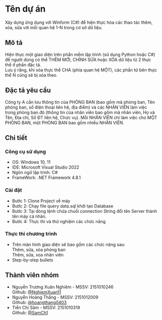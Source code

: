 # Tên dự án

Xây dựng ứng dụng với Winform (C#) để hiện thực hóa các thao tác thêm, xóa, sửa với mối quan hệ 1-N trong cơ sở dữ liệu.

## Mô tả 

Hiện thực một giao diện trên phần mềm lập trình (sử dụng Python hoặc C#) để người dùng có thể THÊM MỚI, CHỈNH SỬA hoặc XÓA dữ liệu từ 2 thực thể ở phần đặc tả.<br>
Lưu ý rằng, khi xóa thực thể CHA (phía quan hệ MỘT), các phần tử bên thực thể N cũng sẽ bị xóa theo.

## Đặc tả yêu cầu

Công ty A cần lưu thông tin của PHÒNG BAN (bao gồm mã phòng ban, Tên phòng ban, số điện thoại liên hệ, địa điểm) và các NHÂN VIÊN làm việc trong phòng ban đó (thông tin của nhân viên bao gồm mã nhân viên, Họ và Tên, Địa chỉ, Số ĐT liên hệ, Chức vụ). Mỗi NHÂN VIÊN chỉ làm việc cho MỘT PHÒNG BAN, một PHÒNG BAN bao gồm nhiều NHÂN VIÊN.

## Chi tiết

### Công cụ sử dụng

* OS: Windows 10, 11
* IDE: Microsoft Visual Studio 2022
* Ngôn ngữ lập trình: C#
* FrameWork: .NET Framework 4.8.1

### Cài đặt

* Bước 1: Clone Project về máy
* Bước 2: Chạy file query data.sql khởi tạo Database
* Bước 3: Tại dòng lệnh chứa chuối connection String đổi tên Server thành tên máy cá nhân.
* Bước 4: Thực thi và thử nghiệm các chức năng

### Thực thi chương trình

* Trên màn hình giao diện sẽ bao gồm các chức năng sau:<br>
  Thêm, sửa, xóa phòng ban<br>
  Thêm, sửa, xoa nhân viên<br>
* Step-by-step bullets

## Thành viên nhóm

* Nguyễn Trương Xuân Nghiêm - MSSV: 2151010246<br>
Github: [@NghiemXuan11](https://github.com/NghiemXuan11)<br>
* Nguyễn Hoàng Thắng - MSSV: 2151012009<br>
Github: [@hoangthang0403](https://github.com/hoangthang0403)<br>
* Tiển Chí Sâm - MSSV: 2151010319<br>
Github: [@SamCh1](https://github.com/SamCh1)

